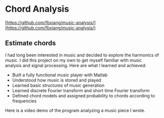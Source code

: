 # Chord Analysis
[https://github.com/fbxiang/music-analysis/](https://github.com/fbxiang/music-analysis/)

## Estimate chords
I had long been interested in music and decided to explore the harmonics of music. I did this project on my own to get myself familiar with music analysis and signal processing. Here are what I learned and achieved:
* Built a fully functional music player with Matlab
* Understood how music is stored and played
* Learned basic structures of music generation
* Learned discrete Fourier transform and short time Fourier transform
* Defined chord models and assigned probability to chords according to frequencies

Here is a video demo of the program analyzing a music piece I wrote.
